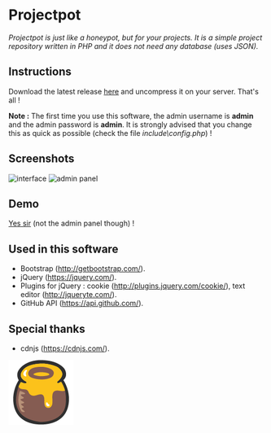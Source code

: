 # Projectpot
*Projectpot is just like a honeypot, but for your projects.
It is a simple project repository written in PHP and it does not need any database (uses JSON).*

## Instructions
Download the latest release [here](https://github.com/Skyost/Projectpot/releases) and uncompress it on your server. That's all !

**Note :** The first time you use this software, the admin username is **admin** and the admin password is **admin**.
It is strongly advised that you change this as quick as possible (check the file *include\config.php*) !

## Screenshots
![interface](http://i.imgur.com/1KO4ZVr.png)
![admin panel](http://i.imgur.com/dzTMkKc.png)

## Demo
[Yes sir](http://paste.skyost.eu) (not the admin panel though) !

## Used in this software
- Bootstrap (http://getbootstrap.com/).
- jQuery (https://jquery.com/).
- Plugins for jQuery : cookie (http://plugins.jquery.com/cookie/), text editor (http://jqueryte.com/).
- GitHub API (https://api.github.com/).

## Special thanks
- cdnjs (https://cdnjs.com/).

![logo](https://raw.githubusercontent.com/Skyost/Projectpot/master/assets/img/HoneyPot.png)